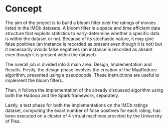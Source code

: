 # Concept
The aim of the project is to build a bloom filter over the ratings of movies listed in the IMDb datasets. A bloom filter is a space and time efficient data structure that exploits statistics to early-determine whether a specific data is within the dataset or not. Because of its stochastic nature, it may give false positives (an instance is recorded as present even though it is not) but it necessarily avoids false negatives (an instance is recorded as absent even though it is present within the dataset) 

The overall job is divided into 3 main area: Design, Implementation and Results. Firstly, the design phase involves the creation of the MapReduce algorithm, presented using a pseudocode. These instructions are useful to implement the bloom filters.

Then, it follows the implementation of the already discussed algorithm using both
the Hadoop and the Spark framework, separately.

Lastly, a test phase for both the implementations on the IMDb ratings dataset, computing the exact number of false positives for each rating, has been executed on a cluster of 4 virtual machines provided by the University of Pisa.